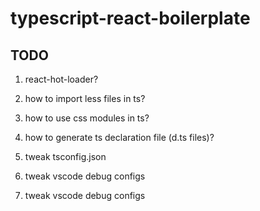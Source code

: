 # typescript-react-boilerplate

## TODO

1. react-hot-loader?

1. how to import less files in ts?

1. how to use css modules in ts?

1. how to generate ts declaration file (d.ts files)?

1. tweak tsconfig.json

1. tweak vscode debug configs

1. tweak vscode debug configs

